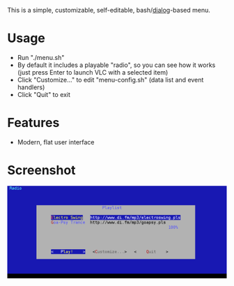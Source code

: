 This is a simple, customizable, self-editable, bash/[dialog](https://packages.debian.org/sid/dialog)-based menu.

# Usage #

* Run "./menu.sh"
* By default it includes a playable "radio", so you can see how it works (just press Enter to launch VLC with a selected item)
* Click "Customize..." to edit "menu-config.sh" (data list and event handlers)
* Click "Quit" to exit

# Features #

* Modern, flat user interface

# Screenshot #

![Screenshot](https://raw.githubusercontent.com/kdt/misc/master/bash/menu/screenshot.png)